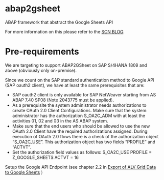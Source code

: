 # abap2gsheet
ABAP framework that abstract the Google Sheets API

For more information on this please refer to the [SCN BLOG](https://blogs.sap.com/2020/01/13/google-sheet-api-integration-with-abap-abap2gsheet-join-to-the-github-project/)

# Pre-requirements

We are targeting to support ABAP2GSheet on SAP S/4HANA 1809 and above (obviously only on-premise).

Since we count on the SAP standard authentication method to Google API (SAP oauth2 client), we have at least the same prerequisites that are:
  - SAP oauth2 client is only available for SAP NetWeaver starting from AS ABAP 7.40 SP08 (Note 2043775 must be applied).
  - As a prerequisite the system administrator needs authorizations to create OAuth 2.0 Client Configurations. Make sure that the system administrator has the authorization S_OA2C_ADM with at least the activities 01, 02 and 03 in the AS ABAP system.
  - Make sure that the end users who should be allowed to use the new OAuth 2.0 Client have the required authorizations assigned. During execution of OAuth 2.0 flows there is a check of the authorization object “S_OA2C_USE”. This authorization object has two fields “PROFILE” and “ACTVT”.
  - Set the authorization field values as follows:
S_OA2C_USE
PROFILE       = Z_GOOGLE_SHEETS
ACTVT           = 16

Setup the Google API Endpoint (see chapter 2.2 in [Export of ALV Grid Data to Google Sheets](https://www.sap.com/documents/2018/07/56e0dd6d-0f7d-0010-87a3-c30de2ffd8ff.html) )
